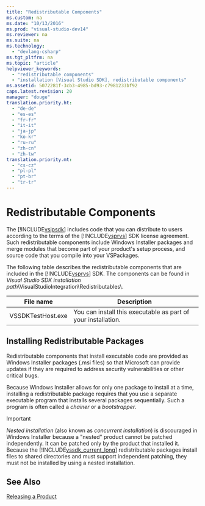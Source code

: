 ```yaml
---
title: "Redistributable Components"
ms.custom: na
ms.date: "10/13/2016"
ms.prod: "visual-studio-dev14"
ms.reviewer: na
ms.suite: na
ms.technology: 
  - "devlang-csharp"
ms.tgt_pltfrm: na
ms.topic: "article"
helpviewer_keywords: 
  - "redistributable components"
  - "installation [Visual Studio SDK], redistributable components"
ms.assetid: 5072281f-3cb3-4985-bd93-c7981233bf92
caps.latest.revision: 20
manager: "douge"
translation.priority.ht: 
  - "de-de"
  - "es-es"
  - "fr-fr"
  - "it-it"
  - "ja-jp"
  - "ko-kr"
  - "ru-ru"
  - "zh-cn"
  - "zh-tw"
translation.priority.mt: 
  - "cs-cz"
  - "pl-pl"
  - "pt-br"
  - "tr-tr"
---
```

# Redistributable Components
The [!INCLUDE[vsipsdk](../extensibility/includes/vsipsdk_md.md)] includes code that you can distribute to users according to the terms of the [!INCLUDE[vsprvs](../codequality/includes/vsprvs_md.md)] SDK license agreement. Such redistributable components include Windows Installer packages and merge modules that become part of your product's setup process, and source code that you compile into your VSPackages.  
  
 The following table describes the redistributable components that are included in the [!INCLUDE[vsprvs](../codequality/includes/vsprvs_md.md)] SDK. The components can be found in *Visual Studio SDK installation path*\VisualStudioIntegration\Redistributables\\.  
  
|File name|Description|  
|---------------|-----------------|  
|VSSDKTestHost.exe|You can install this executable as part of your installation.|  
  
## Installing Redistributable Packages  
 Redistributable components that install executable code are provided as Windows Installer packages (.msi files) so that Microsoft can provide updates if they are required to address security vulnerabilities or other critical bugs.  
  
 Because Windows Installer allows for only one package to install at a time, installing a redistributable package requires that you use a separate executable program that installs several packages sequentially. Such a program is often called a *chainer* or a *bootstrapper*.  
  
> [!IMPORTANT]
>  *Nested installation* (also known as *concurrent installation*) is discouraged in Windows Installer because a "nested" product cannot be patched independently. It can be patched only by the product that installed it. Because the [!INCLUDE[vssdk_current_long](../misc/includes/vssdk_current_long_md.md)] redistributable packages install files to shared directories and must support independent patching, they must not be installed by using a nested installation.  
  
## See Also  
 [Releasing a Product](../misc/releasing-a-visual-studio-integration-product.md)